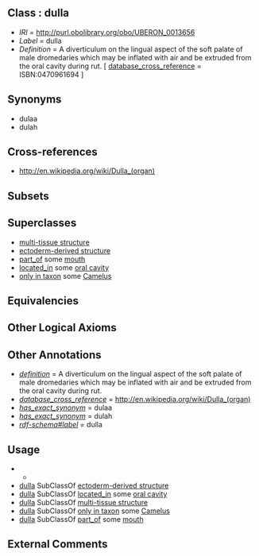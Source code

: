 
## Class : dulla

 * *IRI* = http://purl.obolibrary.org/obo/UBERON_0013656
 * *Label* = dulla
 * *Definition* = A diverticulum on the lingual aspect of the soft palate of male dromedaries which may be inflated with air and be extruded from the oral cavity during rut. [ [database_cross_reference](../../ef/oboInOwl#hasDbXref.md) = ISBN:0470961694 ]

## Synonyms

 * dulaa
 * dulah

## Cross-references

 * http://en.wikipedia.org/wiki/Dulla_(organ)

## Subsets


## Superclasses

 * [multi-tissue structure](../../UBERON/81/UBERON_0000481.md)
 * [ectoderm-derived structure](../../UBERON/21/UBERON_0004121.md)
 * [part_of](../../BFO/50/BFO_0000050.md) some [mouth](../../UBERON/65/UBERON_0000165.md)
 * [located_in](../../RO/25/RO_0001025.md) some [oral cavity](../../UBERON/67/UBERON_0000167.md)
 * [only in taxon](../../RO/60/RO_0002160.md) some [Camelus](../../NCBITaxon/36/NCBITaxon_9836.md)

## Equivalencies


## Other Logical Axioms


## Other Annotations

 * *[definition](../../IAO/15/IAO_0000115.md)* = A diverticulum on the lingual aspect of the soft palate of male dromedaries which may be inflated with air and be extruded from the oral cavity during rut.
 * *[database_cross_reference](../../ef/oboInOwl#hasDbXref.md)* = http://en.wikipedia.org/wiki/Dulla_(organ)
 * *[has_exact_synonym](../../ym/oboInOwl#hasExactSynonym.md)* = dulaa
 * *[has_exact_synonym](../../ym/oboInOwl#hasExactSynonym.md)* = dulah
 * *[rdf-schema#label](../../el/rdf-schema#label.md)* = dulla

## Usage

 * -
 * [dulla](../../UBERON/56/UBERON_0013656.md) SubClassOf [ectoderm-derived structure](../../UBERON/21/UBERON_0004121.md)
 * [dulla](../../UBERON/56/UBERON_0013656.md) SubClassOf [located_in](../../RO/25/RO_0001025.md) some [oral cavity](../../UBERON/67/UBERON_0000167.md)
 * [dulla](../../UBERON/56/UBERON_0013656.md) SubClassOf [multi-tissue structure](../../UBERON/81/UBERON_0000481.md)
 * [dulla](../../UBERON/56/UBERON_0013656.md) SubClassOf [only in taxon](../../RO/60/RO_0002160.md) some [Camelus](../../NCBITaxon/36/NCBITaxon_9836.md)
 * [dulla](../../UBERON/56/UBERON_0013656.md) SubClassOf [part_of](../../BFO/50/BFO_0000050.md) some [mouth](../../UBERON/65/UBERON_0000165.md)

## External Comments

